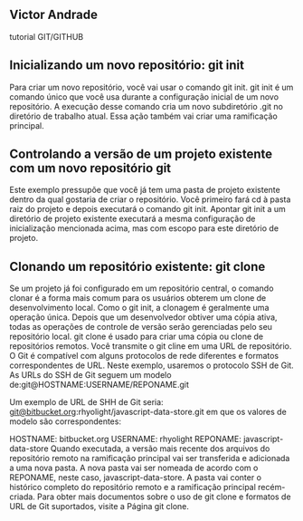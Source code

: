 ## Victor Andrade

tutorial GIT/GITHUB
## Inicializando um novo repositório: git init
Para criar um novo repositório, você vai usar o comando git init. git init é um comando único que você usa durante a configuração inicial de um novo repositório. A execução desse comando cria um novo subdiretório .git no diretório de trabalho atual. Essa ação também vai criar uma ramificação principal.

## Controlando a versão de um projeto existente com um novo repositório git
Este exemplo pressupõe que você já tem uma pasta de projeto existente dentro da qual gostaria de criar o repositório. Você primeiro fará cd à pasta raiz do projeto e depois executará o comando git init.
 Apontar git init a um diretório de projeto existente executará a mesma configuração de inicialização mencionada acima, mas com escopo para este diretório de projeto.
 
## Clonando um repositório existente: git clone
Se um projeto já foi configurado em um repositório central, o comando clonar é a forma mais comum para os usuários obterem um clone de desenvolvimento local. Como o git init, a clonagem é geralmente uma operação única. Depois que um desenvolvedor obtiver uma cópia ativa, todas as operações de controle de versão serão gerenciadas pelo seu repositório local.
git clone é usado para criar uma cópia ou clone de repositórios remotos. Você transmite o git cline em uma URL de repositório. O Git é compatível com alguns protocolos de rede diferentes e formatos correspondentes de URL. Neste exemplo, usaremos o protocolo SSH de Git. As URLs do SSH de Git seguem um modelo de:git@HOSTNAME:USERNAME/REPONAME.git

Um exemplo de URL de SHH de Git seria: git@bitbucket.org:rhyolight/javascript-data-store.git em que os valores de modelo são correspondentes:

HOSTNAME: bitbucket.org
USERNAME: rhyolight
REPONAME: javascript-data-store
Quando executada, a versão mais recente dos arquivos do repositório remoto na ramificação principal vai ser transferida e adicionada a uma nova pasta. A nova pasta vai ser nomeada de acordo com o REPONAME, neste caso, javascript-data-store. A pasta vai conter o histórico completo do repositório remoto e a ramificação principal recém-criada.
Para obter mais documentos sobre o uso de git clone e formatos de URL de Git suportados, visite a Página git clone.
